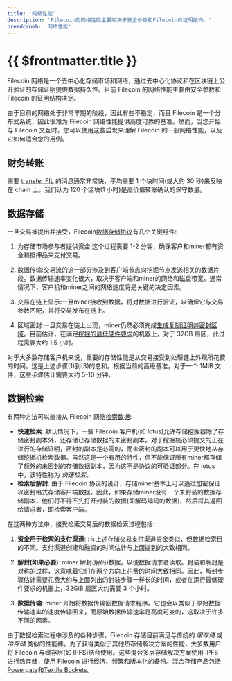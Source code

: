 ```yaml
---
title: '网络性能'
description: 'Filecoin的网络性能主要取决于安全参数和Filecoin的证明结构。'
breadcrumb: '网络性能'
---
```


# {{ $frontmatter.title }}

Filecoin 网络是一个去中心化存储市场和网络，通过去中心化协议和在区块链上公开验证的存储证明提供数据持久性。目前 Filecoin 的网络性能主要由安全参数和 Filecoin 的[证明结构](https://spec.filecoin.io/#algorithms__pos)决定。

由于目前的网络处于非常早期的阶段，因此有些不稳定，而且 Filecoin 是一个分布式系统，因此很难为 Filecoin 网络性能提供高度可靠的基准。然而，当您开始与 Filecoin 交互时，您可以使用这些启发来理解 Filecoin 的一般网络性能，以及它如何适合您的用例。

## 财务转账

需要 [transfer FIL](../get-started/lotus/send-and-receive-fil.md#sending-fil) 的消息通常非常快，平均需要 1 个块时间(或大约 30 秒)来反映在 chain 上。我们认为 120 个区块(1 小时)是高价值转账确认的保守数量。

## 数据存储

一旦交易被提出并接受，Filecoin[数据存储协议](../store/lotus/store-data.md)有几个关键组件:

1. 为存储市场参与者提供资金:这个过程需要 1-2 分钟，确保客户和miner都有资金和抵押品来支付交易。

2. 数据传输:交易流的这一部分涉及到客户端节点向挖掘节点发送相关的数据片段。数据传输速率变化很大，取决于客户端和miner的网络和磁盘带宽。通常情况下，客户机和miner之间的网络速度将是关键的决定因素。

3. 交易在链上显示:一旦miner接收到数据，将对数据进行验证，以确保它与交易参数匹配，并将交易发布在链上。

4. 区域密封:一旦交易在链上出现，miner仍然必须完成[生成复制证明并密封区域](https://spec.filecoin.io/#systems__filecoin_mining__sector__adding_storage)。目前估计，在满足[挖掘的最低硬件要求](../mine/hardware-requirements.md#general-hardware-requirements)的机器上，对于 32GB 扇区，此过程需要大约 1.5 小时。

对于大多数存储客户机来说，重要的存储性能是从交易接受到处理链上外观所花费的时间。这是上述步骤(1)到(3)的总和。根据当前的高级基准，对于一个 1MiB 文件，这些步骤估计需要大约 5-10 分钟。

## 数据检索

有两种方法可以直接从 Filecoin 网络[检索数据](../store/lotus/retrieve-data.md#概述):

- **快速检索**: 默认情况下，一些 Filecoin 客户机(如 lotus)允许存储挖掘器除了存储密封副本外，还存储已存储数据的未密封副本。对于挖掘机必须提交的正在进行的存储证明，密封的副本是必需的，而未密封的副本可以用于更快地从存储挖掘机检索数据。虽然这是一个有用的特性，但不能保证所有miner都存储了额外的未密封的存储数据副本，因为这不是协议的可验证部分。在 lotus 中，该特性称为 _快速检索_。
- **检索后解封**: 由于 Filecoin 协议的设计，存储miner基本上可以通过加密保证以密封格式存储客户端数据。因此，如果存储miner没有一个未封装的数据存储副本，他们将不得不先打开封装的数据(即解码编码的数据)，然后将其返回给请求者，即检索客户端。

在这两种方法中，接受检索交易后的数据检索过程包括:

1. **资金用于检索的支付渠道**: :与上述存储交易支付渠道资金类似，但数据检索目的不同。支付渠道创建和融资的时间估计与上面提到的大致相同。

2. **解封(如果必要)**: miner 解封(解码)数据，以便数据请求者读取。封装和解封是对称的过程，这意味着它们在两个方向上花费的时间大致相同。因此，解封步骤估计需要花费大约与上面列出的封装步骤一样长的时间，或者在运行最低硬件要求的机器上，32GiB 扇区大约需要 3 个小时。

3. **数据传输**: miner 开始将数据传输回数据请求程序。它也会以类似于原始数据传输速率的速度传输回来，而原始数据传输速率是高度可变的，这取决于许多不同的因素。

由于数据检索过程中涉及的各种步骤，Filecoin 存储目前满足与传统的 _暖存储_ 或 _冷存储_ 类似的性能棒。为了获得类似于其他热存储解决方案的性能，大多数用户将 Filecoin 与缓存层(如 IPFS)结合使用。这些混合多层存储解决方案使用 IPFS 进行热存储，使用 Filecoin 进行经济、频繁和版本化的备份。混合存储产品包括[Powergate](../build/Powergate.md)和[Textile Buckets](../build/filecoin-pins-services.md)。
